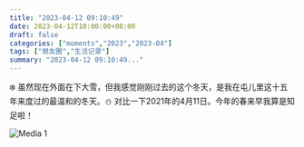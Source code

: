 ```yaml
---
title: "2023-04-12 09:10:49"
date: 2023-04-12T10:00:00+08:00
draft: false
categories: ["moments","2023","2023-04"]
tags: ["朋友圈","生活记录"]
summary: "2023-04-12 09:10:49..."
---
```


❄️ 虽然现在外面在下大雪，但我感觉刚刚过去的这个冬天，是我在屯儿里这十五年来度过的最温和的冬天。
​
​⛄ 对比一下2021年的4月11日。今年的春来早我算是知足啦！

![Media 1](/Moments/photos/2023-04-12/202304120910490.jpg)

